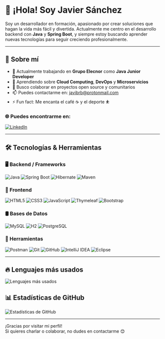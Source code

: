 # 👋 ¡Hola! Soy Javier Sánchez

Soy un desarrollador en formación, apasionado por crear soluciones que hagan la vida más fácil y divertida.
Actualmente me centro en el desarrollo backend con **Java** y **Spring Boot**, y siempre estoy buscando aprender nuevas tecnologías para seguir creciendo profesionalmente.

---

## 🚀 Sobre mí

- 🔭 Actualmente trabajando en **Grupo Elecnor** como **Java Junior Developer**
- 🌱 Aprendiendo sobre **Cloud Computing**, **DevOps** y **Microservicios**
- 👯 Busco colaborar en proyectos open source y comunitarios
- 📫 Puedes contactarme en: [javibrb@protonmail.com](mailto:javibrb@protonmail.com)
- ⚡ Fun fact: Me encanta el café ☕ y el deporte ⛹️

### 🌐 Puedes encontrarme en:

[![LinkedIn](https://img.shields.io/badge/LinkedIn-blue?style=for-the-badge&logo=linkedin)](https://www.linkedin.com/in/javier-s-6ab9a4303)

---

## 🛠 Tecnologías & Herramientas

### 🖥️ Backend / Frameworks
![Java](https://img.shields.io/badge/Java-ED8B00?style=for-the-badge&logo=java&logoColor=white)
![Spring Boot](https://img.shields.io/badge/Spring_Boot-6DB33F?style=for-the-badge&logo=spring-boot&logoColor=white)
![Hibernate](https://img.shields.io/badge/Hibernate-59666C?style=for-the-badge&logo=hibernate&logoColor=white)
![Maven](https://img.shields.io/badge/Maven-C71A36?style=for-the-badge&logo=apache-maven&logoColor=white)

### 🎨 Frontend
![HTML5](https://img.shields.io/badge/HTML5-E34F26?style=for-the-badge&logo=html5&logoColor=white)
![CSS3](https://img.shields.io/badge/CSS3-1572B6?style=for-the-badge&logo=css3&logoColor=white)
![JavaScript](https://img.shields.io/badge/JavaScript-F7DF1E?style=for-the-badge&logo=javascript&logoColor=black)
![Thymeleaf](https://img.shields.io/badge/Thymeleaf-005F0F?style=for-the-badge&logo=thymeleaf&logoColor=white)
![Bootstrap](https://img.shields.io/badge/Bootstrap-7952B3?style=for-the-badge&logo=bootstrap&logoColor=white)

### 🛢️ Bases de Datos
![MySQL](https://img.shields.io/badge/MySQL-4479A1?style=for-the-badge&logo=mysql&logoColor=white)
![H2](https://img.shields.io/badge/H2-1F262A?style=for-the-badge&logo=h2&logoColor=white)
![PostgreSQL](https://img.shields.io/badge/PostgreSQL-4169E1?style=for-the-badge&logo=postgresql&logoColor=white)

### 🧰 Herramientas
![Postman](https://img.shields.io/badge/Postman-FF6C37?style=for-the-badge&logo=postman&logoColor=white)
![Git](https://img.shields.io/badge/Git-F05032?style=for-the-badge&logo=git&logoColor=white)
![GitHub](https://img.shields.io/badge/GitHub-181717?style=for-the-badge&logo=github&logoColor=white)
![IntelliJ IDEA](https://img.shields.io/badge/IntelliJ_IDEA-000000?style=for-the-badge&logo=intellij-idea&logoColor=white)
![Eclipse](https://img.shields.io/badge/Eclipse-2C2255?style=for-the-badge&logo=eclipse&logoColor=white)

---

## 🔥 Lenguajes más usados

![Lenguajes más usados](https://github-readme-stats.vercel.app/api/top-langs/?username=jsbrb&layout=donut-vertical&langs_count=10&theme=github_dark&exclude_repo=jsbrb.github.io)


## 📊 Estadísticas de GitHub

![Estadísticas de GitHub](https://github-readme-stats.vercel.app/api?username=jsbrb&show_icons=true&theme=github_dark)


---

¡Gracias por visitar mi perfil!  
Si quieres charlar o colaborar, no dudes en contactarme 😊
